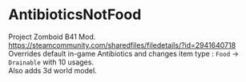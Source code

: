 # AntibioticsNotFood
 
Project Zomboid B41 Mod.<br>
https://steamcommunity.com/sharedfiles/filedetails/?id=2941640718
Overrides default in-game Antibiotics and changes item type : <code>Food</code> -> <code>Drainable</code> with 10 usages.<br>
Also adds 3d world model.
